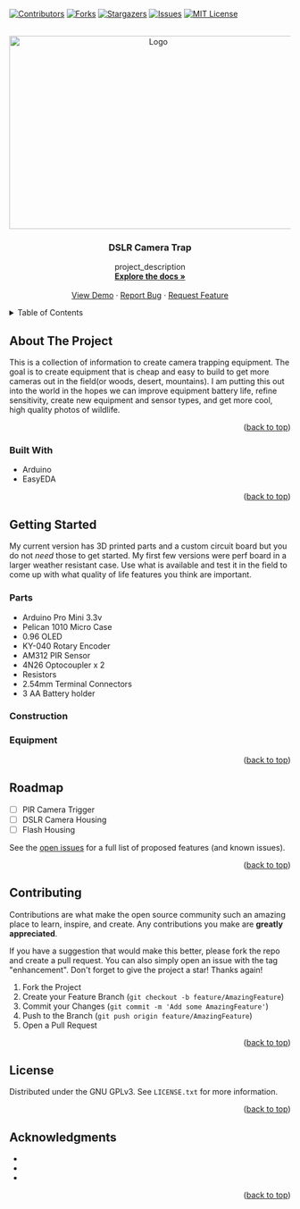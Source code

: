 <!-- Improved compatibility of back to top link: See: https://github.com/othneildrew/Best-README-Template/pull/73 -->
<a name="readme-top"></a>
<!--
*** Thanks for checking out the Best-README-Template. If you have a suggestion
*** that would make this better, please fork the repo and create a pull request
*** or simply open an issue with the tag "enhancement".
*** Don't forget to give the project a star!
*** Thanks again! Now go create something AMAZING! :D
-->



<!-- PROJECT SHIELDS -->
<!--
*** I'm using markdown "reference style" links for readability.
*** Reference links are enclosed in brackets [ ] instead of parentheses ( ).
*** See the bottom of this document for the declaration of the reference variables
*** for contributors-url, forks-url, etc. This is an optional, concise syntax you may use.
*** https://www.markdownguide.org/basic-syntax/#reference-style-links
-->
[![Contributors][contributors-shield]][contributors-url]
[![Forks][forks-shield]][forks-url]
[![Stargazers][stars-shield]][stars-url]
[![Issues][issues-shield]][issues-url]
[![MIT License][license-shield]][license-url]



<!-- PROJECT LOGO -->
<br />
<div align="center">
  <a href="https://github.com/Grim-Squeaker/Camera-Trap/Images/Results">
    <img src="IMG_1488_DxO.jpg" alt="Logo" width="518" height="346">
  </a>

<h3 align="center">DSLR Camera Trap</h3>

  <p align="center">
    project_description
    <br />
    <a href="https://github.com/Grim-Squeaker/Camera-Trap"><strong>Explore the docs »</strong></a>
    <br />
    <br />
    <a href="https://github.com/Grim-Squeaker/Camera-Trap">View Demo</a>
    ·
    <a href="https://github.com/Grim-Squeaker/Camera-Trap/issues">Report Bug</a>
    ·
    <a href="https://github.com/Grim-Squeaker/Camera-Trap/issues">Request Feature</a>
  </p>
</div>



<!-- TABLE OF CONTENTS -->
<details>
  <summary>Table of Contents</summary>
  <ol>
    <li>
      <a href="#about-the-project">About The Project</a>
    </li>
    <li>
      <a href="#getting-started">Getting Started</a>
      <ul>
        <li><a href="#prerequisites">Parts</a></li>
        <li><a href="#installation">Construction</a></li>
      </ul>
    </li>
    <li><a href="#roadmap">Roadmap</a></li>
    <li><a href="#contributing">Contributing</a></li>
    <li><a href="#license">License</a></li>
  </ol>
</details>



<!-- ABOUT THE PROJECT -->
## About The Project

This is a collection of information to create camera trapping equipment. The goal is to create equipment that is cheap and easy to build to get more cameras out in the field(or woods, desert, mountains). I am putting this out into the world in the hopes we can improve equipment battery life, refine sensitivity, create new equipment and sensor types, and get more cool, high quality photos of wildlife. 

<p align="right">(<a href="#readme-top">back to top</a>)</p>



### Built With

* Arduino
* EasyEDA

<p align="right">(<a href="#readme-top">back to top</a>)</p>



<!-- GETTING STARTED -->
## Getting Started

My current version has 3D printed parts and a custom circuit board but you do not *need* those to get started. My first few versions were perf board in a larger weather resistant case. Use what is available and test it in the field to come up with what quality of life features you think are important.

### Parts

* Arduino Pro Mini 3.3v
* Pelican 1010 Micro Case
* 0.96 OLED
* KY-040 Rotary Encoder
* AM312 PIR Sensor
* 4N26 Optocoupler x 2
* Resistors
* 2.54mm Terminal Connectors
* 3 AA Battery holder

### Construction


### Equipment


<p align="right">(<a href="#readme-top">back to top</a>)</p>




<!-- ROADMAP -->
## Roadmap

- [ ] PIR Camera Trigger
- [ ] DSLR Camera Housing
- [ ] Flash Housing

See the [open issues](https://github.com/Grim-Squeaker/Camera-Trap/issues) for a full list of proposed features (and known issues).

<p align="right">(<a href="#readme-top">back to top</a>)</p>



<!-- CONTRIBUTING -->
## Contributing

Contributions are what make the open source community such an amazing place to learn, inspire, and create. Any contributions you make are **greatly appreciated**.

If you have a suggestion that would make this better, please fork the repo and create a pull request. You can also simply open an issue with the tag "enhancement".
Don't forget to give the project a star! Thanks again!

1. Fork the Project
2. Create your Feature Branch (`git checkout -b feature/AmazingFeature`)
3. Commit your Changes (`git commit -m 'Add some AmazingFeature'`)
4. Push to the Branch (`git push origin feature/AmazingFeature`)
5. Open a Pull Request

<p align="right">(<a href="#readme-top">back to top</a>)</p>



<!-- LICENSE -->
## License

Distributed under the GNU GPLv3. See `LICENSE.txt` for more information.

<p align="right">(<a href="#readme-top">back to top</a>)</p>



<!-- CONTACT -->
<!--
## Contact

Your Name - [@twitter_handle](https://twitter.com/twitter_handle) - email@email_client.com

Project Link: [https://github.com/Grim-Squeaker/Camera-Trap](https://github.com/Grim-Squeaker/Camera-Trap)

<p align="right">(<a href="#readme-top">back to top</a>)</p>

-->

<!-- ACKNOWLEDGMENTS -->
## Acknowledgments

* []()
* []()
* []()

<p align="right">(<a href="#readme-top">back to top</a>)</p>



<!-- MARKDOWN LINKS & IMAGES -->
<!-- https://www.markdownguide.org/basic-syntax/#reference-style-links -->
[contributors-shield]: https://img.shields.io/github/contributors/Grim-Squeaker/Camera-Trap.svg?style=for-the-badge
[contributors-url]: https://github.com/Grim-Squeaker/Camera-Trap/graphs/contributors
[forks-shield]: https://img.shields.io/github/forks/Grim-Squeaker/Camera-Trap.svg?style=for-the-badge
[forks-url]: https://github.com/Grim-Squeaker/Camera-Trap/network/members
[stars-shield]: https://img.shields.io/github/stars/Grim-Squeaker/Camera-Trap.svg?style=for-the-badge
[stars-url]: https://github.com/Grim-Squeaker/Camera-Trap/stargazers
[issues-shield]: https://img.shields.io/github/issues/Grim-Squeaker/Camera-Trap.svg?style=for-the-badge
[issues-url]: https://github.com/Grim-Squeaker/Camera-Trap/issues
[license-shield]: https://img.shields.io/github/license/Grim-Squeaker/Camera-Trap.svg?style=for-the-badge
[license-url]: https://github.com/Grim-Squeaker/Camera-Trap/blob/master/LICENSE.txt

